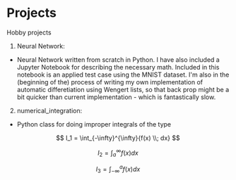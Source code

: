 # Projects
Hobby projects

1) Neural Network:
  - Neural Network written from scratch in Python. I have also included a Jupyter Notebook for describing the necessary math. Included in this notebook is an applied test case using the MNIST dataset. I'm also in the (beginning of the) process of writing my own implementation of automatic differetiation using Wengert lists, so that back prop might be a bit quicker than current implementation - which is fantastically slow. 
  
2) numerical_integration:
  - Python class for doing improper integrals of the type
  
  $$
  I_1 = \int_{-\infty}^{\infty}{f(x) \\; dx}
  $$
  
  $$
  I_2 = \int_{a}^{\infty}{f(x)  dx}
  $$
  
  $$
  I_3 = \int_{-\infty}^{a}{f(x)  dx}
  $$
  
 
